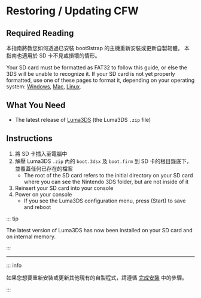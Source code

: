 # Restoring / Updating CFW

## Required Reading

本指南將教您如何透過已安裝 boot9strap 的主機重新安裝或更新自製韌體。 本指南也適用於 SD 卡不見或損壞的情形。

Your SD card must be formatted as FAT32 to follow this guide, or else the 3DS will be unable to recognize it. If your SD card is not yet properly formatted, use one of these pages to format it, depending on your operating system: [Windows](formatting-sd-\(windows\)), [Mac](formatting-sd-\(mac\)), [Linux](formatting-sd-\(linux\)).

## What You Need

- The latest release of [Luma3DS](https://github.com/LumaTeam/Luma3DS/releases/latest) (the Luma3DS `.zip` file)

## Instructions

1. 將 SD 卡插入至電腦中
2. 解壓 Luma3DS `.zip` 內的 `boot.3dsx` 及 `boot.firm` 到 SD 卡的根目錄底下，並覆蓋任何已存在的檔案
   - The root of the SD card refers to the initial directory on your SD card where you can see the Nintendo 3DS folder, but are not inside of it
3. Reinsert your SD card into your console
4. Power on your console
   - If you see the Luma3DS configuration menu, press (Start) to save and reboot

::: tip

The latest version of Luma3DS has now been installed on your SD card and on internal memory.

:::

___

::: info

如果您想要重新安裝或更新其他現有的自製程式，請遵循 [完成安裝](finalizing-setup) 中的步驟。

:::
